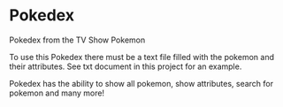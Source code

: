 # Pokedex
 Pokedex from the TV Show Pokemon

To use this Pokedex there must be a text file filled with the pokemon and their attributes.  See txt document in this project for an example.

Pokedex has the ability to show all pokemon, show attributes, search for pokemon and many more!
